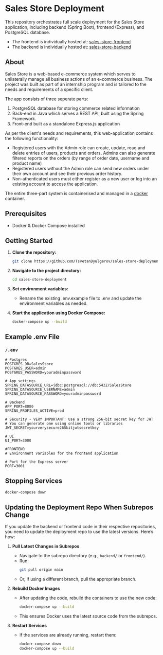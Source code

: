 # Sales Store Deployment

This repository orchestrates full scale deployment for the Sales Store application, including backend (Spring Boot), frontend (Express), and PostgreSQL database.

- The frontend is individually hosted at: [sales-store-frontend](https://github.com/TsvetanDyulgerov/sales-store-frontend)
- The backend is individually hosted at: [sales-store-backend](https://github.com/TsvetanDyulgerov/sales-store-backend)

## About

Sales Store is a web-based e-commerce system which serves to unilaterally manage all business actions of an e-commerce business. 
The project was built as part of an internship program and is tailored to the needs and requirements of a specific client.

The app consists of three seperate parts:
1. PostgreSQL database for storing commerce related information
2. Back-end in Java which serves a REST API, built using the Spring Framework.
3. Front-end built as a standalone Express.js application

As per the client's needs and requirements, this web-application contains the following functionality:
- Registered users with the Admin role can create, update, read and delete entries of users, products and orders. Admins can also generate filtered reports on the orders (by range of order date, username and product name)
- Registered users without the Admin role can send new orders under their own account and see their previous order history.
- Non-athenticated users must either register as a new user or log into an existing account to access the application.

The entire three-part system is containerised and managed in a [docker](https://www.docker.com) container.

## Prerequisites
- Docker & Docker Compose installed

## Getting Started

1. **Clone the repository:**
   ```sh
   git clone https://github.com/TsvetanDyulgerov/sales-store-deployment
   
2. **Navigate to the project directory:**
   ```sh
   cd sales-store-deployment
   ```
   
3. **Set environment variables:**

    - Rename the existing .env.example file to .env and update the environment variables as needed.


4. **Start the application using Docker Compose:**
   ```sh
   docker-compose up --build
   ```



## Example .env File


### `/.env`
```# BACKEND
# Postgres
POSTGRES_DB=SalesStore
POSTGRES_USER=admin
POSTGRES_PASSWORD=youradminpassword

# App settings
SPRING_DATASOURCE_URL=jdbc:postgresql://db:5432/SalesStore
SPRING_DATASOURCE_USERNAME=admin
SPRING_DATASOURCE_PASSWORD=youradminpassword

# Backend
APP_PORT=8080
SPRING_PROFILES_ACTIVE=prod

# Security - VERY IMPORTANT: Use a strong 256-bit secret key for JWT
# You can generate one using online tools or libraries
JWT_SECRET=yourverysecure265bitjwtsecretkey

# UI
UI_PORT=3000

#FRONTEND
# Environment variables for the frontend application

# Port for the Express server
PORT=3001

```


## Stopping Services
```sh
docker-compose down
```

## Updating the Deployment Repo When Subrepos Change

If you update the backend or frontend code in their respective repositories, you need to update the deployment repo to use the latest versions. Here’s how:

1. **Pull Latest Changes in Subrepos**
   - Navigate to the subrepo directory (e.g., `backend/` or `frontend/`).
   - Run:
     ```sh
     git pull origin main
     ```
   - Or, if using a different branch, pull the appropriate branch.


2. **Rebuild Docker Images**
   - After updating the code, rebuild the containers to use the new code:
     ```sh
     docker-compose up --build
     ```
   - This ensures Docker uses the latest source code from the subrepos.

3. **Restart Services**
   - If the services are already running, restart them:
     ```sh
     docker-compose down
     docker-compose up --build
     ```

